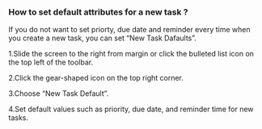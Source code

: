 ### How to set default attributes for a new task ?
If you do not want to set priorty, due date and reminder every time when you create a new task, you can set “New Task Dafaults”.

1.Slide the screen to the right from margin or click the bulleted list icon on the top left of the toolbar.

2.Click the gear-shaped icon on the top right corner.

3.Choose “New Task Default”.

4.Set default values such as priority, due date, and reminder time for new tasks.
